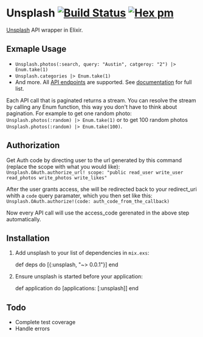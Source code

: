 # Unsplash [![Build Status](https://travis-ci.org/waynehoover/unsplash-elixir.svg?branch=master)](https://travis-ci.org/waynehoover/unsplash-elixir) [![Hex pm](http://img.shields.io/hexpm/v/unsplash.svg?style=flat)](https://hex.pm/packages/unsplash)

[Unsplash](https://unsplash.com) API wrapper in Elixir.


## Exmaple Usage

* `Unsplash.photos(:search, query: "Austin", catgeroy: "2") |> Enum.take(1)`
* `Unsplash.categories |> Enum.take(1)`
* And more. All [API endpoints](https://unsplash.com/documentation) are supported. See [documentation](http://hexdocs.pm/unsplash/Unsplash.html) for full list.

Each API call that is paginated returns a stream. You can resolve the stream by calling any Enum function, this way you don't have to think about pagination. For example to get one random photo: `Unsplash.photos(:random) |> Enum.take(1)` or to get 100 random photos `Unsplash.photos(:random) |> Enum.take(100)`.


## Authorization

Get Auth code by directing user to the url generated by this command (replace the scope with what you would like):
`Unsplash.OAuth.authorize_url! scope: "public read_user write_user read_photos write_photos write_likes"`

After the user grants access, she will be redirected back to your redirect_uri whith a `code` query paramater, which you then set like this:
`Unsplash.OAuth.authorize!(code: auth_code_from_the_callback)`

Now every API call will use the access_code gerenated in the above step automatically.


## Installation

  1. Add unsplash to your list of dependencies in `mix.exs`:

        def deps do
          [{:unsplash, "~> 0.0.1"}]
        end

  2. Ensure unsplash is started before your application:

        def application do
          [applications: [:unsplash]]
        end


## Todo

* Complete test coverage
* Handle errors
